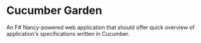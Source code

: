 Cucumber Garden
===============

An F# Nancy-powered web application that should offer quick overview of application's specifications written in Cucumber.